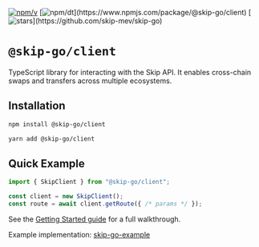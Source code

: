 [![npm/v](https://badgen.net/npm/v/@skip-go/client)](https://www.npmjs.com/package/@skip-go/client)
[![npm/dt](https://badgen.net/npm/dt/@skip-go/client?)](https://www.npmjs.com/package/@skip-go/client)
[![stars](https://badgen.net/github/stars/skip-mev/skip-go?)](https://github.com/skip-mev/skip-go)

# `@skip-go/client`

TypeScript library for interacting with the Skip API. It enables cross-chain swaps and transfers across multiple ecosystems.

## Installation

```bash
npm install @skip-go/client
```

```bash
yarn add @skip-go/client
```

## Quick Example

```ts
import { SkipClient } from "@skip-go/client";

const client = new SkipClient();
const route = await client.getRoute({ /* params */ });
```

See the [Getting Started guide](https://docs.skip.build/go/client/getting-started) for a full walkthrough.

Example implementation: [skip-go-example](https://github.com/skip-mev/skip-go-example)
